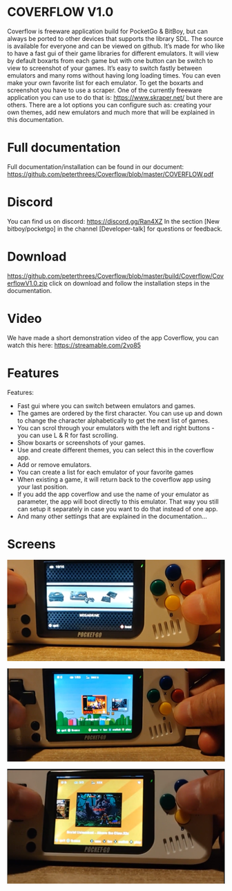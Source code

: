 # COVERFLOW V1.0
Coverflow is freeware application build for PocketGo & BitBoy, but can always be ported to other devices that supports the library SDL. The source is available for everyone and can be viewed on github. It’s made for who like to have a fast gui of their game libraries for different emulators. It will view by default boxarts from each game but with one button can be switch to view to screenshot of your games. It’s easy to switch fastly between emulators and many roms without having long loading times. You can even make your own favorite list for each emulator. To get the boxarts and screenshot you have to use a scraper. One of the currently freeware application you can use to do that is: https://www.skraper.net/ but there are others. There are a lot options you can configure such as: creating your own themes, add new emulators and much more that will be explained in this documentation.

# Full documentation
Full documentation/installation can be found in our document: https://github.com/peterthrees/Coverflow/blob/master/COVERFLOW.pdf

# Discord
You can find us on discord: https://discord.gg/Ran4XZ
In the section  [New bitboy/pocketgo] in the channel [Developer-talk] for questions or feedback.

# Download
https://github.com/peterthrees/Coverflow/blob/master/build/Coverflow/CoverflowV1.0.zip click on download and follow the installation steps in the documentation.

# Video
We have made a short demonstration video of the app Coverflow, you can watch this here: https://streamable.com/2vo85

# Features

Features:

- Fast gui where you can switch between emulators and games. 
- The games are ordered by the first character. You can use up and down to change the character alphabetically to get the next list of games.
- You can scrol through your emulators with the left and right buttons - you can use L & R for fast scrolling.
- Show boxarts or screenshots of your games.
- Use and create different themes, you can select this in the coverflow app.
- Add or remove emulators. 
- You can create a list for each emulator of your favorite games
- When existing a game, it will return back to the coverflow app using your last position.
- If you add the app coverflow and use the name of your emulator as parameter, the app will boot directly to this emulator. That way you still can setup it separately in case you want to do that instead of one app.
- And many other settings that are explained in the documentation...

# Screens
![](screenshots/screen1.png)

![](screenshots/screen2.png)

![](screenshots/screen3.png)

